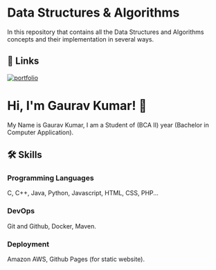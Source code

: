 # Data Structures & Algorithms

In this repository that contains all the Data Structures and Algorithms concepts and their implementation in several ways.

## 🔗 Links
[![portfolio](https://img.shields.io/badge/my_portfolio-000?style=for-the-badge&logo=ko-fi&logoColor=white)](https://gauravkumar.me/)

# Hi, I'm Gaurav Kumar! 👋

My Name is Gaurav Kumar, I am a Student of (BCA II) year (Bachelor in Computer Application).


## 🛠 Skills
### Programming Languages
C, C++, Java, Python, Javascript, HTML, CSS, PHP...

### DevOps
Git and Github,
Docker,
Maven.

### Deployment
Amazon AWS,
Github Pages (for static website).


